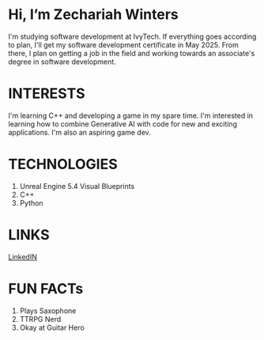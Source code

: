 # Hi, I’m Zechariah Winters
I'm studying software development at IvyTech. If everything goes according to plan, I'll get my software development certificate in May 2025. From there, I plan on getting a job in the field and working towards an associate's degree in software development.
  
# INTERESTS
 I'm learning C++ and developing a game in my spare time. I'm interested in learning how to combine Generative AI with code for new and exciting applications. I'm also an aspiring game dev. 

# TECHNOLOGIES
1) Unreal Engine 5.4 Visual Blueprints
2) C++
3) Python

# LINKS
[LinkedIN](https://www.linkedin.com/in/zechariah-winters-598094265/)

# FUN FACTs
1) Plays Saxophone
2) TTRPG Nerd
3) Okay at Guitar Hero
<!---
zwintersS/zwintersS is a ✨ special ✨ repository because its `README.md` (this file) appears on your GitHub profile.
You can click the Preview link to take a look at your changes.
--->
